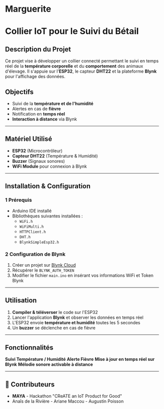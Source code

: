 # Marguerite

# Collier IoT pour le Suivi du Bétail

## Description du Projet
Ce projet vise à développer un collier connecté permettant le suivi en temps réel de la **température corporelle** et du **comportement** des animaux d'élevage. Il s'appuie sur l'**ESP32**, le capteur **DHT22** et la plateforme **Blynk** pour l'affichage des données.

## Objectifs
- Suivi de la **température et de l'humidité**
- Alertes en cas de **fièvre**
- Notification en **temps réel**
- **Interaction à distance** via Blynk

---
## Matériel Utilisé
- **ESP32** (Microcontrôleur)
- **Capteur DHT22** (Température & Humidité)
- **Buzzer** (Signaux sonores)
- **WiFi Module** pour connexion à Blynk

---
## Installation & Configuration
### 1 Prérequis
- Arduino IDE installé
- Bibliothèques suivantes installées :
  - `WiFi.h`
  - `WiFiMulti.h`
  - `HTTPClient.h`
  - `DHT.h`
  - `BlynkSimpleEsp32.h`

### 2 Configuration de Blynk
1. Créer un projet sur [Blynk Cloud](https://blynk.cloud/)
2. Récupérer le `BLYNK_AUTH_TOKEN`
3. Modifier le fichier `main.ino` en insérant vos informations WiFi et Token Blynk

---
## Utilisation
1. **Compiler & téléverser** le code sur l'ESP32
2. Lancer l'application **Blynk** et observer les données en temps réel
3. L'ESP32 envoie **température et humidité** toutes les 5 secondes
4. Un **buzzer** se déclenche en cas de fièvre

---
## Fonctionnalités
**Suivi Température / Humidité**
**Alerte Fièvre**
**Mise à jour en temps réel sur Blynk**
**Mélodie sonore activable à distance**

---
## 🤝 Contributeurs
- **MAYA** - Hackathon "CReATE an IoT Product for Good"
- Anaîs de la Rivière - Ariane Maccou - Augustin Poisson

